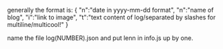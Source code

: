 
generally the format is:
{ "n":"date in yyyy-mm-dd format", "n":"name of blog", "i":"link to image", "t":"text content of log/separated by slashes for multiline/multicool!" }

name the file log(NUMBER).json and put lenn in info.js up by one.

